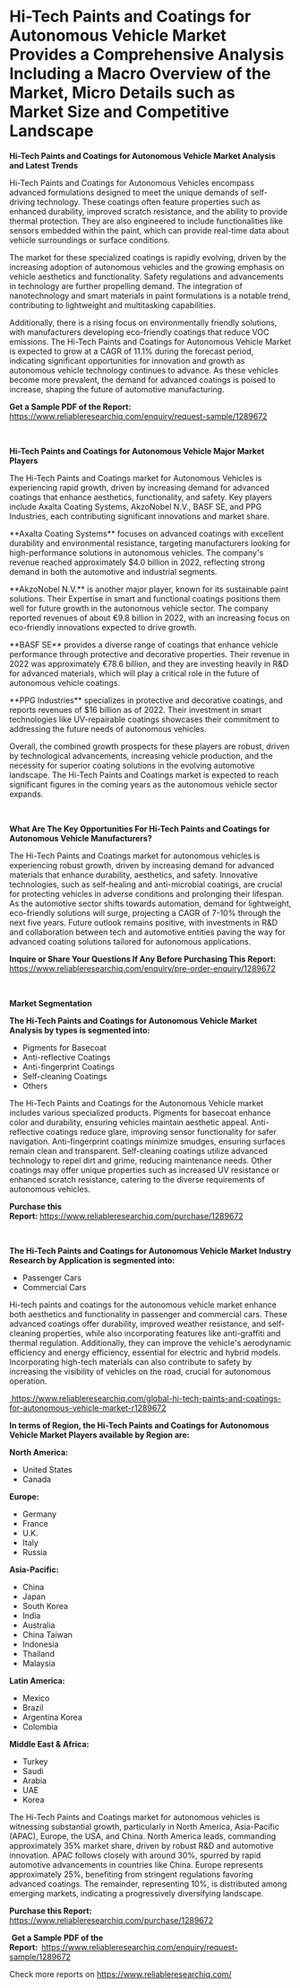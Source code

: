 <p><h1>Hi-Tech Paints and Coatings for Autonomous Vehicle Market Provides a Comprehensive Analysis Including a Macro Overview of the Market, Micro Details such as Market Size and Competitive Landscape</h1></p><p><strong>Hi-Tech Paints and Coatings for Autonomous Vehicle Market Analysis and Latest Trends</strong></p>
<p><p>Hi-Tech Paints and Coatings for Autonomous Vehicles encompass advanced formulations designed to meet the unique demands of self-driving technology. These coatings often feature properties such as enhanced durability, improved scratch resistance, and the ability to provide thermal protection. They are also engineered to include functionalities like sensors embedded within the paint, which can provide real-time data about vehicle surroundings or surface conditions.</p><p>The market for these specialized coatings is rapidly evolving, driven by the increasing adoption of autonomous vehicles and the growing emphasis on vehicle aesthetics and functionality. Safety regulations and advancements in technology are further propelling demand. The integration of nanotechnology and smart materials in paint formulations is a notable trend, contributing to lightweight and multitasking capabilities.</p><p>Additionally, there is a rising focus on environmentally friendly solutions, with manufacturers developing eco-friendly coatings that reduce VOC emissions. The Hi-Tech Paints and Coatings for Autonomous Vehicle Market is expected to grow at a CAGR of 11.1% during the forecast period, indicating significant opportunities for innovation and growth as autonomous vehicle technology continues to advance. As these vehicles become more prevalent, the demand for advanced coatings is poised to increase, shaping the future of automotive manufacturing.</p></p>
<p><strong>Get a Sample PDF of the Report:&nbsp;</strong> <a href="https://www.reliableresearchiq.com/enquiry/request-sample/1289672?utm_campaign=2810&utm_medium=2&utm_source=Github&utm_content=ia&utm_term=29032025&utm_id=hi-tech-paints-and-coatings-for-autonomous-vehicle">https://www.reliableresearchiq.com/enquiry/request-sample/1289672</a></p>
<p>&nbsp;</p>
<p><strong>Hi-Tech Paints and Coatings for Autonomous Vehicle Major Market Players</strong></p>
<p><p>The Hi-Tech Paints and Coatings market for Autonomous Vehicles is experiencing rapid growth, driven by increasing demand for advanced coatings that enhance aesthetics, functionality, and safety. Key players include Axalta Coating Systems, AkzoNobel N.V., BASF SE, and PPG Industries, each contributing significant innovations and market share.</p><p>**Axalta Coating Systems** focuses on advanced coatings with excellent durability and environmental resistance, targeting manufacturers looking for high-performance solutions in autonomous vehicles. The company's revenue reached approximately $4.0 billion in 2022, reflecting strong demand in both the automotive and industrial segments.</p><p>**AkzoNobel N.V.** is another major player, known for its sustainable paint solutions. Their Expertise in smart and functional coatings positions them well for future growth in the autonomous vehicle sector. The company reported revenues of about €9.8 billion in 2022, with an increasing focus on eco-friendly innovations expected to drive growth.</p><p>**BASF SE** provides a diverse range of coatings that enhance vehicle performance through protective and decorative properties. Their revenue in 2022 was approximately €78.6 billion, and they are investing heavily in R&D for advanced materials, which will play a critical role in the future of autonomous vehicle coatings.</p><p>**PPG Industries** specializes in protective and decorative coatings, and reports revenues of $16 billion as of 2022. Their investment in smart technologies like UV-repairable coatings showcases their commitment to addressing the future needs of autonomous vehicles.</p><p>Overall, the combined growth prospects for these players are robust, driven by technological advancements, increasing vehicle production, and the necessity for superior coating solutions in the evolving automotive landscape. The Hi-Tech Paints and Coatings market is expected to reach significant figures in the coming years as the autonomous vehicle sector expands.</p></p>
<p>&nbsp;</p>
<p><strong>What Are The Key Opportunities For Hi-Tech Paints and Coatings for Autonomous Vehicle Manufacturers?</strong></p>
<p><p>The Hi-Tech Paints and Coatings market for autonomous vehicles is experiencing robust growth, driven by increasing demand for advanced materials that enhance durability, aesthetics, and safety. Innovative technologies, such as self-healing and anti-microbial coatings, are crucial for protecting vehicles in adverse conditions and prolonging their lifespan. As the automotive sector shifts towards automation, demand for lightweight, eco-friendly solutions will surge, projecting a CAGR of 7-10% through the next five years. Future outlook remains positive, with investments in R&D and collaboration between tech and automotive entities paving the way for advanced coating solutions tailored for autonomous applications.</p></p>
<p><strong>Inquire or Share Your Questions If Any Before Purchasing This Report:</strong> <a href="https://www.reliableresearchiq.com/enquiry/pre-order-enquiry/1289672?utm_campaign=2810&utm_medium=2&utm_source=Github&utm_content=ia&utm_term=29032025&utm_id=hi-tech-paints-and-coatings-for-autonomous-vehicle">https://www.reliableresearchiq.com/enquiry/pre-order-enquiry/1289672</a></p>
<p>&nbsp;</p>
<p><strong>Market Segmentation</strong></p>
<p><strong>The Hi-Tech Paints and Coatings for Autonomous Vehicle Market Analysis by types is segmented into:</strong></p>
<p><ul><li>Pigments for Basecoat</li><li>Anti-reflective Coatings</li><li>Anti-fingerprint Coatings</li><li>Self-cleaning Coatings</li><li>Others</li></ul></p>
<p><p>The Hi-Tech Paints and Coatings for the Autonomous Vehicle market includes various specialized products. Pigments for basecoat enhance color and durability, ensuring vehicles maintain aesthetic appeal. Anti-reflective coatings reduce glare, improving sensor functionality for safer navigation. Anti-fingerprint coatings minimize smudges, ensuring surfaces remain clean and transparent. Self-cleaning coatings utilize advanced technology to repel dirt and grime, reducing maintenance needs. Other coatings may offer unique properties such as increased UV resistance or enhanced scratch resistance, catering to the diverse requirements of autonomous vehicles.</p></p>
<p><strong>Purchase this Report:&nbsp;</strong><a href="https://www.reliableresearchiq.com/purchase/1289672?utm_campaign=2810&utm_medium=2&utm_source=Github&utm_content=ia&utm_term=29032025&utm_id=hi-tech-paints-and-coatings-for-autonomous-vehicle">https://www.reliableresearchiq.com/purchase/1289672</a></p>
<p>&nbsp;</p>
<p><strong>The Hi-Tech Paints and Coatings for Autonomous Vehicle Market Industry Research by Application is segmented into:</strong></p>
<p><ul><li>Passenger Cars</li><li>Commercial Cars</li></ul></p>
<p><p>Hi-tech paints and coatings for the autonomous vehicle market enhance both aesthetics and functionality in passenger and commercial cars. These advanced coatings offer durability, improved weather resistance, and self-cleaning properties, while also incorporating features like anti-graffiti and thermal regulation. Additionally, they can improve the vehicle's aerodynamic efficiency and energy efficiency, essential for electric and hybrid models. Incorporating high-tech materials can also contribute to safety by increasing the visibility of vehicles on the road, crucial for autonomous operation.</p></p>
<p><a href="https://www.reliableresearchiq.com/global-hi-tech-paints-and-coatings-for-autonomous-vehicle-market-r1289672?utm_campaign=2810&utm_medium=2&utm_source=Github&utm_content=ia&utm_term=29032025&utm_id=hi-tech-paints-and-coatings-for-autonomous-vehicle">&nbsp;https://www.reliableresearchiq.com/global-hi-tech-paints-and-coatings-for-autonomous-vehicle-market-r1289672</a></p>
<p><strong>In terms of Region, the Hi-Tech Paints and Coatings for Autonomous Vehicle Market Players available by Region are:</strong></p>
<p>
    <p> <strong> North America: </strong>
        <ul>
            <li>United States</li>
            <li>Canada</li>
        </ul>
        </p> 
    <p> <strong> Europe: </strong>
        <ul>
            <li>Germany</li>
            <li>France</li>
            <li>U.K.</li>
            <li>Italy</li>
            <li>Russia</li>
        </ul>
        </p> 
    <p> <strong> Asia-Pacific: </strong>
        <ul>
            <li>China</li>
            <li>Japan</li>
            <li>South Korea</li>
            <li>India</li>
            <li>Australia</li>
            <li>China Taiwan</li>
            <li>Indonesia</li>
            <li>Thailand</li>
            <li>Malaysia</li>
        </ul>
        </p> 
    <p> <strong> Latin America: </strong>
        <ul>
            <li>Mexico</li>
            <li>Brazil</li>
            <li>Argentina Korea</li>
            <li>Colombia</li>
        </ul>
        </p> 
    <p> <strong> Middle East & Africa: </strong>
        <ul>
            <li>Turkey</li>
            <li>Saudi</li>
            <li>Arabia</li>
            <li>UAE</li>
            <li>Korea</li>
        </ul>
    </p>
    </p>
<p><p>The Hi-Tech Paints and Coatings market for autonomous vehicles is witnessing substantial growth, particularly in North America, Asia-Pacific (APAC), Europe, the USA, and China. North America leads, commanding approximately 35% market share, driven by robust R&D and automotive innovation. APAC follows closely with around 30%, spurred by rapid automotive advancements in countries like China. Europe represents approximately 25%, benefiting from stringent regulations favoring advanced coatings. The remainder, representing 10%, is distributed among emerging markets, indicating a progressively diversifying landscape.</p></p>
<p><strong>Purchase this Report: </strong><a href="https://www.reliableresearchiq.com/purchase/1289672?utm_campaign=2810&utm_medium=2&utm_source=Github&utm_content=ia&utm_term=29032025&utm_id=hi-tech-paints-and-coatings-for-autonomous-vehicle">https://www.reliableresearchiq.com/purchase/1289672</a></p>
<p>&nbsp;<strong>Get a Sample PDF of the Report:&nbsp;&nbsp;</strong><a href="https://www.reliableresearchiq.com/enquiry/request-sample/1289672?utm_campaign=2810&utm_medium=2&utm_source=Github&utm_content=ia&utm_term=29032025&utm_id=hi-tech-paints-and-coatings-for-autonomous-vehicle">https://www.reliableresearchiq.com/enquiry/request-sample/1289672</a></p>
<p><strong></strong></p>
<p>Check more reports on <a href="https://www.reliableresearchiq.com/?utm_campaign=2810&utm_medium=2&utm_source=Github&utm_content=ia&utm_term=29032025&utm_id=hi-tech-paints-and-coatings-for-autonomous-vehicle">https://www.reliableresearchiq.com/</a></p>